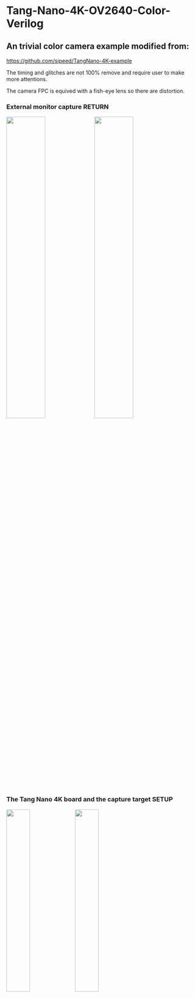 # Tang-Nano-4K-OV2640-Color-Verilog

## An trivial color camera example modified from:

https://github.com/sipeed/TangNano-4K-example

The timing and glitches are not 100% remove and require user to make more attentions.

The camera FPC is equived with a fish-eye lens so there are distortion.

### External monitor capture RETURN

<img src="https://user-images.githubusercontent.com/29487339/196015233-c13d567a-f3d8-4db7-aa74-a3e7c2d5c40d.JPG" style="height:45%; width:45%"> <img src="https://user-images.githubusercontent.com/29487339/196015346-530f9463-c723-4cc1-9444-2be759a54daf.png" style="height:45%; width:45%">


### The Tang Nano 4K board and the capture target SETUP

<img src="https://user-images.githubusercontent.com/29487339/196015286-3397d280-7c5a-4f9c-8fc7-3de27083617a.JPG" style="height:35%; width:35%"> <img src="https://user-images.githubusercontent.com/29487339/196015315-6b920025-ff3d-46fd-a01d-f009165cc69d.JPG" style="height:35%; width:35%">
